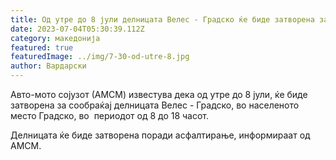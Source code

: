 ```yaml
---
title: Од утре до 8 јули делницата Велес - Градско ќе биде затворена за сообраќај
date: 2023-07-04T05:30:39.112Z
category: македонија
featured: true
featuredImage: ../img/7-30-od-utre-8.jpg
author: Вардарски
---
```

<!--StartFragment-->

Авто-мото сојузот (АМСМ) известува дека од утре до 8 јули, ќе биде затворена за сообраќај делницата Велес - Градско, во населеното место Градско, во  периодот од 8 до 18 часот.

<!--StartFragment-->

Делницата ќе биде затворена поради асфалтирање, информираат од АМСМ.



<!--EndFragment-->

<!--EndFragment-->